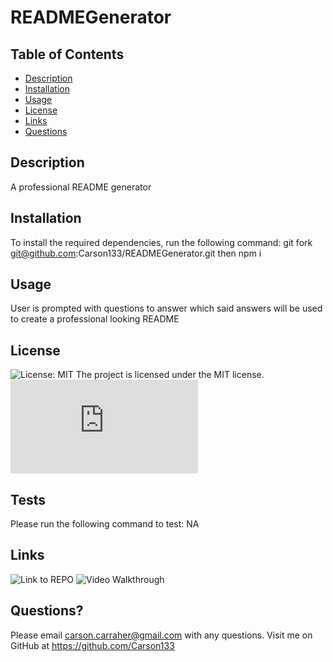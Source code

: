 # READMEGenerator

  ## Table of Contents
  
 * [Description](#description)
 * [Installation](#installation)
 * [Usage](#usage)
 * [License](#license)
 * [Links](#links)
 * [Questions](#questions)

  ## Description
  A professional README generator

  ## Installation
  To install the required dependencies, run the following command:
  git fork git@github.com:Carson133/READMEGenerator.git then npm i

  ## Usage
  User is prompted with questions to answer which said answers will be used to create a professional looking README

  
  ## License
  ![License: MIT](https://img.shields.io/badge/License-MIT-yellow.svg)
  The project is licensed under the MIT license.
  ![License: MIT](https://www.mit.edu/~amini/LICENSE.md)
  

  ## Tests
  Please run the following command to test:
  NA

  ## Links
  ![Link to REPO](https://github.com/Carson133/READMEGenerator)
  ![Video Walkthrough](https://youtu.be/nHOKUJ4HqqM)

  ## Questions?
  Please email carson.carraher@gmail.com with any questions.
  Visit me on GitHub at https://github.com/Carson133
  